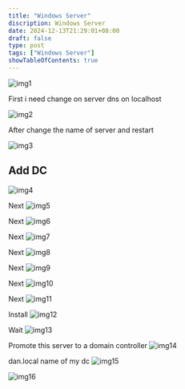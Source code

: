 ```yaml
---
title: "Windows Server"
discription: Windows Server 
date: 2024-12-13T21:29:01+08:00 
draft: false
type: post
tags: ["Windows Server"]
showTableOfContents: true
--- 
```





![img1](images/logo.svg)



First i need change on server dns on localhost

![img2](images/2.png)


After change the name of server and restart

![img3](images/3.png)


## Add DC 

![img4](images/4.png)

Next
![img5](images/5.png)

Next
![img6](images/6.png)

Next
![img7](images/7.png)

Next 
![img8](images/8.png)

Next
![img9](images/9.png)

Next
![img10](images/10.png)

Next 
![img11](images/11.png)

Install
![img12](images/12.png)

Wait
![img13](images/13.png)

Promote this server to a domain controller
![img14](images/14.png)

dan.local name of my dc 
![img15](images/15.png)


![img16](images/16.png)